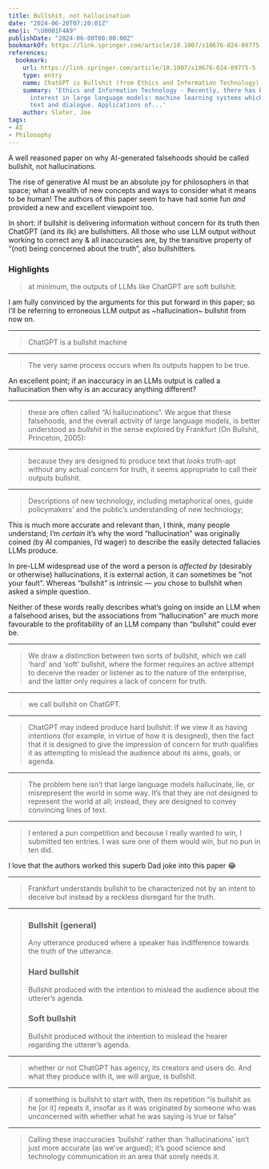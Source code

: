 ```yaml
---
title: Bullshit, not hallucination
date: "2024-06-20T07:20:01Z"
emoji: "\U0001F4A9"
publishDate: "2024-06-08T00:00:00Z"
bookmarkOf: https://link.springer.com/article/10.1007/s10676-024-09775-5
references:
  bookmark:
    url: https://link.springer.com/article/10.1007/s10676-024-09775-5
    type: entry
    name: ChatGPT is Bullshit (from Ethics and Information Technology)
    summary: 'Ethics and Information Technology - Recently, there has been considerable
      interest in large language models: machine learning systems which produce human-like
      text and dialogue. Applications of...'
    author: Slater, Joe
tags:
- AI
- Philosophy
---
```

A well reasoned paper on why AI-generated falsehoods should be called bullshit, not hallucinations.

The rise of generative AI must be an absolute joy for philosophers in that space; what a wealth of new concepts and ways to consider what it means to be human! The authors of this paper seem to have had some fun _and_ provided a new and excellent viewpoint too.

In short: if bullshit is delivering information without concern for its truth then ChatGPT (and its ilk) are bullshitters. All those who use LLM output without working to correct any & all inaccuracies are, by the transitive property of “(not) being concerned about the truth”, also bullshitters.

### Highlights

> at minimum, the outputs of LLMs like ChatGPT are soft bullshit:

I am fully convinced by the arguments for this put forward in this paper; so I’ll be referring to erroneous LLM output as ~hallucination~ bullshit from now on.

---

> ChatGPT is a bullshit machine

---

> The very same process occurs when its outputs happen to be true.

An excellent point; if an inaccuracy in an LLMs output is called a hallucination then why is an accuracy anything different?

---

> these are often called “AI hallucinations”. We argue that these falsehoods, and the overall activity of large language models, is better understood as _bullshit_ in the sense explored by Frankfurt (On Bullshit, Princeton, 2005):

---

> because they are designed to produce text that _looks_ truth-apt without any actual concern for truth, it seems appropriate to call their outputs bullshit.

---

> Descriptions of new technology, including metaphorical ones, guide policymakers’ and the public’s understanding of new technology;

This is much more accurate and relevant than, I think, many people understand; I’m _certain_ it’s why the word “hallucination” was originally coined (by AI companies, I’d wager) to describe the easily detected fallacies LLMs produce.

In pre-LLM widespread use of the word a person is _affected by_ (desirably or otherwise) hallucinations, it is external action, it can sometimes be “not your fault”. Whereas “bullshit” is intrinsic — _you_ chose to bullshit when asked a simple question.

Neither of these words really describes what’s going on inside an LLM when a falsehood arises, but the associations from “hallucination” are much more favourable to the profitability of an LLM company than “bullshit” could ever be.

---

> We draw a distinction between two sorts of bullshit, which we call ‘hard’ and ‘soft’ bullshit, where the former requires an active attempt to deceive the reader or listener as to the nature of the enterprise, and the latter only requires a lack of concern for truth.

---

> we call bullshit on ChatGPT.

---

> ChatGPT may indeed produce hard bullshit: if we view it as having intentions (for example, in virtue of how it is designed), then the fact that it is designed to give the impression of concern for truth qualifies it as attempting to mislead the audience about its aims, goals, or agenda.

---

> The problem here isn’t that large language models hallucinate, lie, or misrepresent the world in some way. It’s that they are not designed to represent the world at all; instead, they are designed to convey convincing lines of text.

---

> I entered a pun competition and because I really wanted to win, I submitted ten entries. I was sure one of them would win, but no pun in ten did.

I love that the authors worked this superb Dad joke into this paper 😂

---

> Frankfurt understands bullshit to be characterized not by an intent to deceive but instead by a reckless disregard for the truth.

---

> ### Bullshit (general)
> 
> Any utterance produced where a speaker has indifference towards the truth of the utterance.
> 
> ### Hard bullshit
> 
> Bullshit produced with the intention to mislead the audience about the utterer’s agenda.
> 
> ### Soft bullshit
> 
> Bullshit produced without the intention to mislead the hearer regarding the utterer’s agenda.

---

> whether or not ChatGPT has agency, its creators and users do. And what they produce with it, we will argue, is bullshit.

---

> if something is bullshit to start with, then its repetition “is bullshit as he \[or it\] repeats it, insofar as it was originated by someone who was unconcerned with whether what he was saying is true or false”

---

> Calling these inaccuracies ‘bullshit’ rather than ‘hallucinations’ isn’t just more accurate (as we’ve argued); it’s good science and technology communication in an area that sorely needs it.
